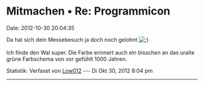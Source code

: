 Mitmachen • Re: Programmicon
============================

Date: 2012-10-30 20:04:35

Da hat sich dein Messebesuch ja doch noch gelohnt
![;)](http://forum.yacy-websuche.de/images/smilies/icon_e_wink.gif "Wink")\
\
Ich finde den Wal super. Die Farbe erinnert auch ein bisschen an das
uralte grüne Farbschema von vor gefühlt 1000 Jahren.

Statistik: Verfasst von
[Low012](http://forum.yacy-websuche.de/memberlist.php?mode=viewprofile&u=62)
--- Di Okt 30, 2012 8:04 pm

------------------------------------------------------------------------
